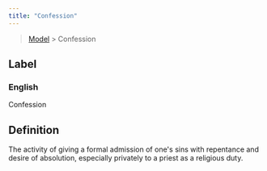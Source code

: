 ```yaml
---
title: "Confession"
---
```


> [Model](../../) > Confession

## Label

### English
Confession


## Definition
The activity of giving a formal admission of one's sins with repentance and desire of absolution, especially privately to a priest as a religious duty. 


    
